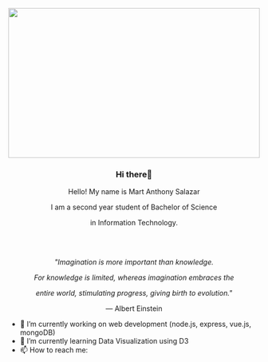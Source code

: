 
<p align="center">
<img src="mart-stark.gif" width="100%" height="300px" align="center"/>

 <h3 align="center">Hi there👋</h3> 
 </p>
 <p align="center">Hello! My name is Mart Anthony Salazar </p>
            <p></p>
            <p align="center">I am a second year student of Bachelor of Science</p>
            <p align="center">in Information Technology.</p>
            <br><br>
            <p align="center"><i>"Imagination is more important than knowledge.</p>
            <p align="center">For knowledge is limited, whereas imagination embraces the</p>
            <p align="center">entire world, stimulating progress, giving birth to evolution."</i></p>
            <p align="center">— Albert Einstein</p>
            

- 🔭 I’m currently working on web development (node.js, express, vue.js, mongoDB)
- 🌱 I’m currently learning Data Visualization using D3
- 📫 How to reach me: 
